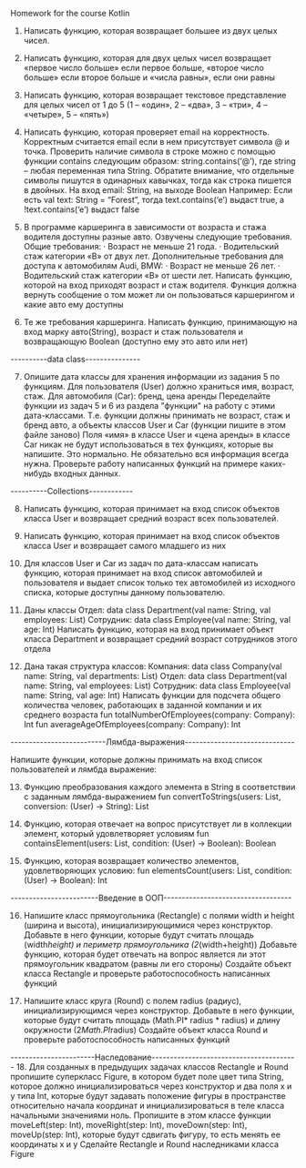 Homework for the course Kotlin

1. Написать функцию, которая возвращает большее из двух целых чисел.

2. Написать функцию, которая для двух целых чисел возвращает «первое число больше» если первое больше, «второе число больше» если второе больше и «числа равны», если они равны

3. Написать функцию, которая возвращает текстовое представление для целых чисел от 1 до 5 (1 – «один», 2 – «два», 3 – «три», 4 – «четыре», 5 – «пять»)

4. Написать функцию, которая проверяет email на корректность. Корректным считается email если в нем присутствует символа @ и точка. Проверить наличие символа в строке можно с помощью функции contains следующим образом: string.contains(‘@’), где string – любая переменная типа String. Обратите внимание, что отдельные символы пишутся в одинарных кавычках, тогда как строка пишется в двойных.
На вход email: String, на выходе Boolean
Например:
Если есть val text: String = “Forest”, тогда text.contains(‘e’) выдаст true, а !text.contains(‘e’) выдаст false

5. В программе каршеринга в зависимости от возраста и стажа водителя доступны разные авто. Озвучены следующие требования.
Общие требования:
· Возраст не меньше 21 года.
· Водительский стаж категории «В» от двух лет.
Дополнительные требования для доступа к автомобилям Audi, BMW:
· Возраст не меньше 26 лет.
· Водительский стаж категории «В» от шести лет.
Написать функцию, которой на вход приходят возраст и стаж водителя. Функция должна вернуть сообщение о том может ли он пользоваться каршерингом и какие авто ему доступны

6. Те же требования каршеринга. Написать функцию, принимающую на вход марку авто(String), возраст и стаж пользователя и возвращающую Boolean (доступно ему это авто или нет)

----------data class---------------

7. Опишите дата классы для хранения информации из задания 5 по функциям.
Для пользователя (User) должно храниться имя, возраст, стаж. Для автомобиля (Car): бренд, цена аренды
Переделайте функции из задач 5 и 6 из раздела "функции" на работу с этими дата-классами.
Т.е. функции должны принимать не возраст, стаж и бренд авто, а объекты классов User и Car
(функции пишите в этом файле заново)
Поля «имя» в классе User и «цена аренды» в классе Car никак не будут использоваться в тех функциях, которые вы напишите.
Это нормально. Не обязательно вся информация всегда нужна.
Проверьте работу написанных функций на примере каких-нибудь входных данных.

----------Collections------------

8. Написать функцию, которая принимает на вход список объектов класса User и возвращает средний возраст всех пользователей.

9. Написать функцию, которая принимает на вход список объектов класса User и возвращает самого младшего из них

10. Для классов User и Car из задач по дата-классам написать функцию, которая принимает на вход список автомобилей и пользователя и выдает список только тех автомобилей из исходного списка, которые доступны данному пользователю.

11. Даны классы
Отдел: data class Department(val name: String, val employees: List<Employee>)
Сотрудник: data class Employee(val name: String, val age: Int)
Написать функцию, которая на вход принимает объект класса Department и возвращает средний возраст сотрудников этого отдела

12. Дана такая структура классов:
Компания: data class Company(val name: String, val departments: List<Department>)
Отдел: data class Department(val name: String, val employees: List<Employee>)
Сотрудник: data class Employee(val name: String, val age: Int)
Написать функции для подсчета общего количества человек, работающих в заданной компании и их среднего возраста
fun totalNumberOfEmployees(company: Company): Int
fun averageAgeOfEmployees(company: Company): Int

--------------------------Лямбда-выражения------------------------------

Напишите функции, которые должны принимать на вход список пользователей и лямбда выражение:

13. Функцию преобразования каждого элемента в String в соответствии с заданным лямбда-выражением
fun convertToStrings(users: List<User>, conversion: (User) -> String): List<String>

14. Функцию, которая отвечает на вопрос присутствует ли в коллекции элемент, который удовлетворяет условиям
fun containsElement(users: List<User>, condition: (User) -> Boolean): Boolean

15. Функцию, которая возвращает количество элементов, удовлетворяющих условию:
fun elementsCount(users: List<User>, condition: (User) -> Boolean): Int


------------------------Введение в ООП-----------------------------------

16.  Напишите класс прямоугольника (Rectangle) с полями width и height (ширина и высота), инициализирующимися через конструктор.
Добавьте в него функции, которые будут считать площадь (width*height) и периметр прямоугольника (2*(width+height))
Добавьте функцию, которая будет отвечать на вопрос является ли этот прямоугольник квадратом (равны ли его стороны)
Создайте объект класса Rectangle и проверьте работоспособность написанных функций

17. Напишите класс круга (Round) с полем radius (радиус), инициализирующимся через конструктор.
Добавьте в него функции, которые будут считать площадь (Math.PI* radius * radius) и длину окружности (2*Math.PI*radius)
Создайте объект класса Round и проверьте работоспособность написанных функций

-----------------------Наследование----------------------------------------
18. Для созданных в предыдущих задачах классов Rectangle и Round пропишите суперкласс Figure, в котором будет поле цвет типа String, которое должно инициализироваться через конструктор и два поля x и y типа Int, которые будут задавать положение фигуры в пространстве относительно начала координат и инициализироваться в теле класса начальными значениями ноль.
Пропишите в этом классе функции moveLeft(step: Int), moveRight(step: Int), moveDown(step: Int), moveUp(step: Int), которые будут сдвигать фигуру, то есть менять ее координаты x и y
Сделайте Rectangle и Round наследниками класса Figure
